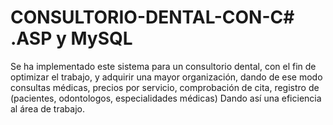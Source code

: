 # CONSULTORIO-DENTAL-CON-C# .ASP y MySQL
Se ha implementado este sistema para un consultorio dental, con el fin de optimizar el trabajo, y adquirir una mayor organización,
dando de ese modo consultas médicas, precios por servicio, comprobación de cita, registro de (pacientes, odontologos, especialidades médicas)
Dando así una eficiencia al área de trabajo.
